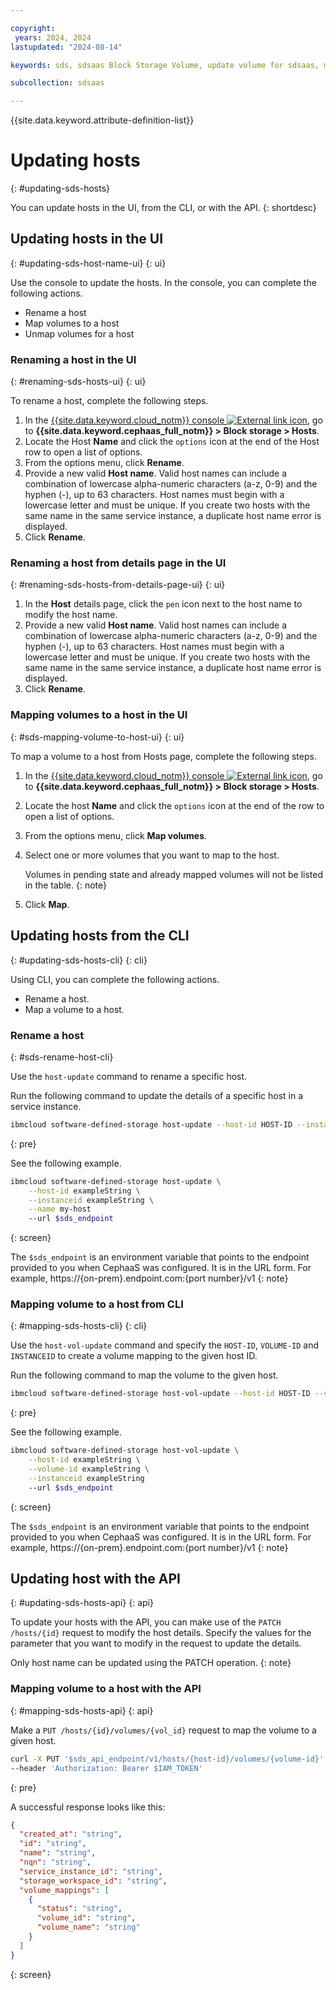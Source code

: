 ```yaml
---

copyright:
 years: 2024, 2024
lastupdated: "2024-08-14"

keywords: sds, sdsaas Block Storage Volume, update volume for sdsaas, manage volume

subcollection: sdsaas

---
```


{{site.data.keyword.attribute-definition-list}}

# Updating hosts
{: #updating-sds-hosts}

You can update hosts in the UI, from the CLI, or with the API.
{: shortdesc}

## Updating hosts in the UI
{: #updating-sds-host-name-ui}
{: ui}

Use the console to update the hosts. In the console, you can complete the following actions.

* Rename a host
* Map volumes to a host
* Unmap volumes for a host

### Renaming a host in the UI
{: #renaming-sds-hosts-ui}
{: ui}

To rename a host, complete the following steps.

1. In the [{{site.data.keyword.cloud_notm}} console ![External link icon](../icons/launch-glyph.svg "External link icon")](https://{DomainName}/sds), go to **{{site.data.keyword.cephaas_full_notm}} > Block storage > Hosts**.
2. Locate the Host **Name** and click the `options` icon at the end of the Host row to open a list of options.
3. From the options menu, click **Rename**.
4. Provide a new valid **Host name**. Valid host names can include a combination of lowercase alpha-numeric characters (a-z, 0-9) and the hyphen (-), up to 63 characters. Host names must begin with a lowercase letter and must be unique. If you create two hosts with the same name in the same service instance, a duplicate host name error is displayed.
5. Click **Rename**.


### Renaming a host from details page in the UI
{: #renaming-sds-hosts-from-details-page-ui}
{: ui}

1. In the **Host** details page, click the `pen` icon next to the host name to modify the host name.
2. Provide a new valid **Host name**. Valid host names can include a combination of lowercase alpha-numeric characters (a-z, 0-9) and the hyphen (-), up to 63 characters. Host names must begin with a lowercase letter and must be unique. If you create two hosts with the same name in the same service instance, a duplicate host name error is displayed.
3. Click **Rename**.


### Mapping volumes to a host in the UI
{: #sds-mapping-volume-to-host-ui}
{: ui}

To map a volume to a host from Hosts page, complete the following steps.

1. In the [{{site.data.keyword.cloud_notm}} console ![External link icon](../icons/launch-glyph.svg "External link icon")](https://{DomainName}/sds), go to **{{site.data.keyword.cephaas_full_notm}} > Block storage > Hosts**.
2. Locate the host **Name** and click the `options` icon at the end of the row to open a list of options.
3. From the options menu, click **Map volumes**.
4. Select one or more volumes that you want to map to the host.

    Volumes in pending state and already mapped volumes will not be listed in the table.
    {: note}

5. Click **Map**.




## Updating hosts from the CLI
{: #updating-sds-hosts-cli}
{: cli}

Using CLI, you can complete the following actions.

* Rename a host.
* Map a volume to a host.


### Rename a host
{: #sds-rename-host-cli}

Use the `host-update` command to rename a specific host.

Run the following command to update the details of a specific host in a service instance.

```sh
ibmcloud software-defined-storage host-update --host-id HOST-ID --instanceid INSTANCEID [--host-patch HOST-PATCH] --url string
```
{: pre}

See the following example.

```sh
ibmcloud software-defined-storage host-update \
    --host-id exampleString \
    --instanceid exampleString \
    --name my-host
    --url $sds_endpoint
```
{: screen}

The `$sds_endpoint` is an environment variable that points to the endpoint provided to you when CephaaS was configured. It is in the URL form. For example, https://{on-prem}.endpoint.com:{port number}/v1
{: note}

### Mapping volume to a host from CLI
{: #mapping-sds-hosts-cli}
{: cli}

Use the `host-vol-update` command and specify the `HOST-ID`, `VOLUME-ID` and `INSTANCEID` to create a volume mapping to the given host ID.

Run the following command to map the volume to the given host.

```sh
ibmcloud software-defined-storage host-vol-update --host-id HOST-ID --volume-id VOLUME-ID --instanceid INSTANCEID --url string
```
{: pre}

See the following example.

```bash
ibmcloud software-defined-storage host-vol-update \
    --host-id exampleString \
    --volume-id exampleString \
    --instanceid exampleString
    --url $sds_endpoint
```
{: screen}

The `$sds_endpoint` is an environment variable that points to the endpoint provided to you when CephaaS was configured. It is in the URL form. For example, https://{on-prem}.endpoint.com:{port number}/v1
{: note}

## Updating host with the API
{: #updating-sds-hosts-api}
{: api}

To update your hosts with the API, you can make use of the `PATCH /hosts/{id}` request to modify the host details. Specify the values for the parameter that you want to modify in the request to update the details.


Only host name can be updated using the PATCH operation.
{: note}




### Mapping volume to a host with the API
{: #mapping-sds-hosts-api}
{: api}

Make a `PUT /hosts/{id}/volumes/{vol_id}` request to map the volume to a given host.

```sh
curl -X PUT '$sds_api_endpoint/v1/hosts/{host-id}/volumes/{volume-id}'
--header 'Authorization: Bearer $IAM_TOKEN'
```
{: pre}

A successful response looks like this:

```json
{
  "created_at": "string",
  "id": "string",
  "name": "string",
  "nqn": "string",
  "service_instance_id": "string",
  "storage_workspace_id": "string",
  "volume_mappings": [
    {
      "status": "string",
      "volume_id": "string",
      "volume_name": "string"
    }
  ]
}

```
{: screen}



